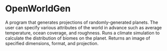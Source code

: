 OpenWorldGen
============

A program that generates projections of randomly-generated planets. The user can specify various attributes of the world in advance such as average temperature, ocean coverage, and roughness. Runs a climate simulation to calculate the distribution of biomes on the planet. Returns an image of specified dimensions, format, and projection.
